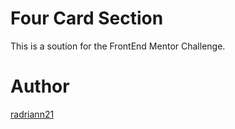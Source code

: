 # Four Card Section
This is a soution for the FrontEnd Mentor Challenge.


# Author
[radriann21](https://github.com/radriann21)
